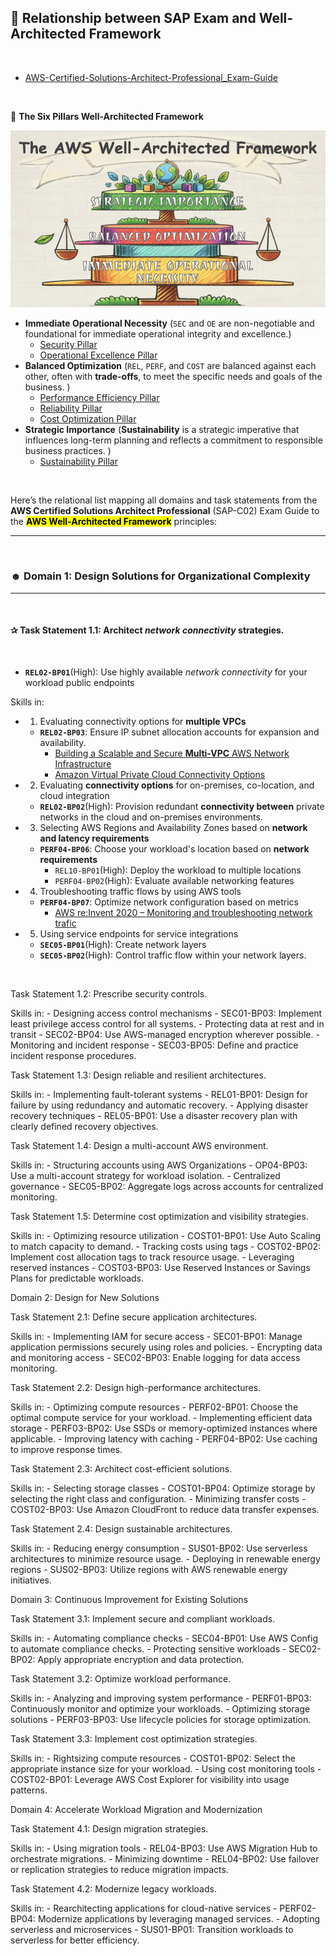 ## 🪩 Relationship between SAP Exam and Well-Architected Framework

<br>

- [AWS-Certified-Solutions-Architect-Professional_Exam-Guide](https://d1.awsstatic.com/training-and-certification/docs-sa-pro/AWS-Certified-Solutions-Architect-Professional_Exam-Guide.pdf)

<br>

📌 **The Six Pillars Well-Architected Framework**

![image](../assets/AWS_WA_Framework.jpeg)

- **Immediate Operational Necessity** (`SEC` and `OE` are non-negotiable and foundational for immediate operational integrity and excellence.)
  - [Security Pillar](https://docs.aws.amazon.com/pdfs/wellarchitected/latest/security-pillar/wellarchitected-security-pillar.pdf)
  - [Operational Excellence Pillar](https://docs.aws.amazon.com/pdfs/wellarchitected/latest/operational-excellence-pillar/wellarchitected-operational-excellence-pillar.pdf)
- **Balanced Optimization** (`REL`, `PERF`, and `COST` are balanced against each other, often with **trade-offs**, to meet the specific needs and goals of the business.
)
  - [Performance Efficiency Pillar](https://docs.aws.amazon.com/pdfs/wellarchitected/latest/performance-efficiency-pillar/wellarchitected-performance-efficiency-pillar.pdf)
  - [Reliability Pillar](https://docs.aws.amazon.com/pdfs/wellarchitected/latest/reliability-pillar/wellarchitected-reliability-pillar.pdf)
  - [Cost Optimization Pillar](https://docs.aws.amazon.com/pdfs/wellarchitected/latest/cost-optimization-pillar/wellarchitected-cost-optimization-pillar.pdf)
- **Strategic Importance** (**Sustainability** is a strategic imperative that influences long-term planning and reflects a commitment to responsible business practices.
)
  - [Sustainability Pillar](https://docs.aws.amazon.com/pdfs/wellarchitected/latest/sustainability-pillar/wellarchitected-sustainability-pillar.pdf)

<br>

Here’s the relational list mapping all domains and task statements from the **AWS Certified Solutions Architect Professional** (SAP-C02) Exam Guide to the <mark>**AWS Well-Architected Framework**</mark> principles:

---

<br>

### ☻ Domain 1: Design Solutions for Organizational Complexity

---

<br>

#### ✰ Task Statement 1.1: Architect _network connectivity_ strategies.

<br>

- **`REL02-BP01`**(High): Use highly available _network connectivity_ for your workload public endpoints

Skills in:  
- 1. Evaluating connectivity options for **multiple VPCs**  
  - **`REL02-BP03`**: Ensure IP subnet allocation accounts for expansion and availability.  
    - [Building a Scalable and Secure **Multi-VPC** AWS Network Infrastructure](https://docs.aws.amazon.com/pdfs/whitepapers/latest/building-scalable-secure-multi-vpc-network-infrastructure/building-scalable-secure-multi-vpc-network-infrastructure.pdf)
    - [Amazon Virtual Private Cloud Connectivity Options](https://d1.awsstatic.com/whitepapers/aws-amazon-vpc-connectivity-options.pdf)
- 2. Evaluating **connectivity options** for on-premises, co-location, and cloud integration  
  - **`REL02-BP02`**(High): Provision redundant **connectivity between** private networks in the cloud and on-premises environments.  
- 3. Selecting AWS Regions and Availability Zones based on **network and latency requirements**
  - **`PERF04-BP06`**: Choose your workload's location based on **network requirements**
    - `REL10-BP01`(High): Deploy the workload to multiple locations 
    - `PERF04-BP02`(High): Evaluate available networking features 
- 4. Troubleshooting traffic flows by using AWS tools
  - **`PERF04-BP07`**: Optimize network configuration based on metrics 
    - [AWS re:Invent 2020 – Monitoring and troubleshooting network trafic](https://www.youtube.com/watch?v=Ed09ReWRQXc)  
- 5. Using service endpoints for service integrations 
  - **`SEC05-BP01`**(High): Create network layers
  - **`SEC05-BP02`**(High): Control traffic flow within your network layers.

<br>

Task Statement 1.2: Prescribe security controls.

Skills in:
	- Designing access control mechanisms
	- SEC01-BP03: Implement least privilege access control for all systems.
	- Protecting data at rest and in transit
	- SEC02-BP04: Use AWS-managed encryption wherever possible.
	- Monitoring and incident response
	- SEC03-BP05: Define and practice incident response procedures.

Task Statement 1.3: Design reliable and resilient architectures.

Skills in:
	- Implementing fault-tolerant systems
	- REL01-BP01: Design for failure by using redundancy and automatic recovery.
	- Applying disaster recovery techniques
	- REL05-BP01: Use a disaster recovery plan with clearly defined recovery objectives.

Task Statement 1.4: Design a multi-account AWS environment.

Skills in:
	- Structuring accounts using AWS Organizations
	- OP04-BP03: Use a multi-account strategy for workload isolation.
	- Centralized governance
	- SEC05-BP02: Aggregate logs across accounts for centralized monitoring.

Task Statement 1.5: Determine cost optimization and visibility strategies.

Skills in:
	- Optimizing resource utilization
	- COST01-BP01: Use Auto Scaling to match capacity to demand.
	- Tracking costs using tags
	- COST02-BP02: Implement cost allocation tags to track resource usage.
	- Leveraging reserved instances
	- COST03-BP03: Use Reserved Instances or Savings Plans for predictable workloads.

Domain 2: Design for New Solutions

Task Statement 2.1: Define secure application architectures.

Skills in:
	- Implementing IAM for secure access
	- SEC01-BP01: Manage application permissions securely using roles and policies.
	- Encrypting data and monitoring access
	- SEC02-BP03: Enable logging for data access monitoring.

Task Statement 2.2: Design high-performance architectures.

Skills in:
	- Optimizing compute resources
	- PERF02-BP01: Choose the optimal compute service for your workload.
	- Implementing efficient data storage
	- PERF03-BP02: Use SSDs or memory-optimized instances where applicable.
	- Improving latency with caching
	- PERF04-BP02: Use caching to improve response times.

Task Statement 2.3: Architect cost-efficient solutions.

Skills in:
	- Selecting storage classes
	- COST01-BP04: Optimize storage by selecting the right class and configuration.
	- Minimizing transfer costs
	- COST02-BP03: Use Amazon CloudFront to reduce data transfer expenses.

Task Statement 2.4: Design sustainable architectures.

Skills in:
	- Reducing energy consumption
	- SUS01-BP02: Use serverless architectures to minimize resource usage.
	- Deploying in renewable energy regions
	- SUS02-BP03: Utilize regions with AWS renewable energy initiatives.

Domain 3: Continuous Improvement for Existing Solutions

Task Statement 3.1: Implement secure and compliant workloads.

Skills in:
	- Automating compliance checks
	- SEC04-BP01: Use AWS Config to automate compliance checks.
	- Protecting sensitive workloads
	- SEC02-BP02: Apply appropriate encryption and data protection.

Task Statement 3.2: Optimize workload performance.

Skills in:
	- Analyzing and improving system performance
	- PERF01-BP03: Continuously monitor and optimize your workloads.
	- Optimizing storage solutions
	- PERF03-BP03: Use lifecycle policies for storage optimization.

Task Statement 3.3: Implement cost optimization strategies.

Skills in:
	- Rightsizing compute resources
	- COST01-BP02: Select the appropriate instance size for your workload.
	- Using cost monitoring tools
	- COST02-BP01: Leverage AWS Cost Explorer for visibility into usage patterns.

Domain 4: Accelerate Workload Migration and Modernization

Task Statement 4.1: Design migration strategies.

Skills in:
	- Using migration tools
	- REL04-BP03: Use AWS Migration Hub to orchestrate migrations.
	- Minimizing downtime
	- REL04-BP02: Use failover or replication strategies to reduce migration impacts.

Task Statement 4.2: Modernize legacy workloads.

Skills in:
	- Rearchitecting applications for cloud-native services
	- PERF02-BP04: Modernize applications by leveraging managed services.
	- Adopting serverless and microservices
	- SUS01-BP01: Transition workloads to serverless for better efficiency.

